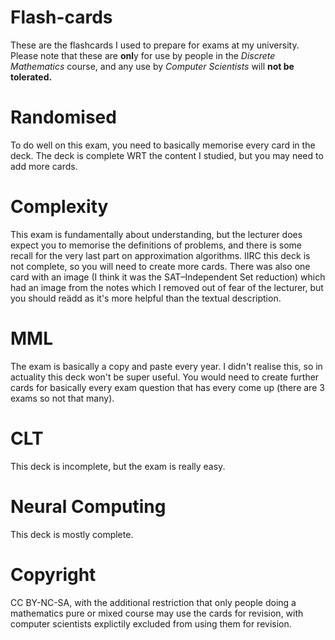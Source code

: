 # Flash-cards

These are the flashcards I used to prepare for exams at my university. 
Please note that these are **onl**y for use by people in the *Discrete Mathematics* course, and any use by *Computer Scientists* will **not be tolerated.**

# Randomised

To do well on this exam, you need to basically memorise every card in the deck.
The deck is complete WRT the content I studied, but you may need to add more cards.

# Complexity

This exam is fundamentally about understanding, but the lecturer does expect you to memorise the definitions of problems, and there is some recall for the very last part on approximation algorithms.
IIRC this deck is not complete, so you will need to create more cards.
There was also one card with an image (I think it was the SAT–Independent Set reduction) which had an image from the notes which I removed out of fear of the lecturer, but you should reädd as it's more helpful than the textual description.

# MML
The exam is basically a copy and paste every year. 
I didn't realise this, so in actuality this deck won't be super useful.
You would need to create further cards for basically every exam question that has every come up (there are 3 exams so not that many).

# CLT

This deck is incomplete, but the exam is really easy.

# Neural Computing

This deck is mostly complete.

# Copyright
CC BY-NC-SA, with the additional restriction that only people doing a mathematics pure or mixed course may use the cards for revision, with computer scientists explictily excluded from using them for revision.

